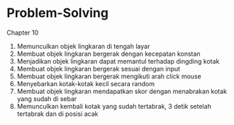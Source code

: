 # Problem-Solving
Chapter 10
1. Memunculkan objek lingkaran di tengah layar
2. Membuat objek lingkaran bergerak dengan kecepatan konstan
3. Menjadikan objek lingkaran dapat memantul terhadap dingding kotak
4. Membuat objek lingkaran bergerak sesuai dengan input
5. Membuat objek lingkaran bergerak mengikuti arah click mouse
6. Menyebarkan kotak-kotak kecil secara random
7. Membuat objek lingkaran mendapatkan skor dengan menabrakan kotak yang sudah di sebar
8. Memunculkan kembali kotak yang sudah tertabrak, 3 detik setelah tertabrak dan di posisi acak
